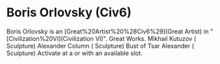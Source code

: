 # Boris Orlovsky (Civ6)

Boris Orlovsky is an [Great%20Artist%20%28Civ6%29](Great Artist) in "[Civilization%20VI](Civilization VI)".
Great Works.
Mikhail Kutuzov ( Sculpture)
Alexander Column ( Sculpture)
Bust of Tsar Alexander ( Sculpture)
Activate at a or with an available slot.